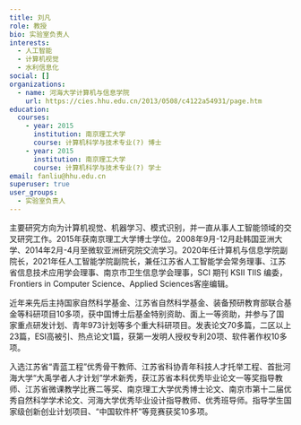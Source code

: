 ```yaml
---
title: 刘凡
role: 教授
bio: 实验室负责人
interests:
  - 人工智能
  - 计算机视觉
  - 水利信息化
social: []
organizations:
  - name: 河海大学计算机与信息学院
    url: https://cies.hhu.edu.cn/2013/0508/c4122a54931/page.htm
education:
  courses:
    - year: 2015
      institution: 南京理工大学
      course: 计算机科学与技术专业(?) 博士
    - year: 2015
      institution: 南京理工大学
      course: 计算机科学与技术专业(?) 学士
email: fanliu@hhu.edu.cn
superuser: true
user_groups:
  - 实验室负责人
---
```

主要研究方向为计算机视觉、机器学习、模式识别，并一直从事人工智能领域的交叉研究工作。2015年获南京理工大学博士学位。2008年9月-12月赴韩国亚洲大学、2014年2月-4月至微软亚洲研究院交流学习。2020年任计算机与信息学院副院长，2021年任人工智能学院副院长，兼任江苏省人工智能学会常务理事、江苏省信息技术应用学会理事、南京市卫生信息学会理事，SCI 期刊 KSII TIIS 编委，Frontiers in Computer Science、Applied Sciences客座编辑。 

近年来先后主持国家自然科学基金、江苏省自然科学基金、装备预研教育部联合基金等科研项目10多项，获中国博士后基金特别资助、面上一等资助，并参与了国家重点研发计划、青年973计划等多个重大科研项目。发表论文70多篇，二区以上23篇，ESI高被引、热点论文1篇，获第一发明人授权专利20项、软件著作权10多项。 

入选江苏省“青蓝工程”优秀骨干教师、江苏省科协青年科技人才托举工程、首批河海大学“大禹学者人才计划”学术新秀，获江苏省本科优秀毕业论文一等奖指导教师、江苏省微课教学比赛二等奖、南京理工大学优秀博士论文、南京市第十二届优秀自然科学学术论文、河海大学优秀毕业设计指导教师、优秀班导师。指导学生国家级创新创业计划项目、“中国软件杯”等竞赛获奖10多项。

